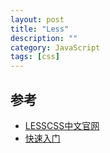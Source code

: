 ```yaml
---
layout: post
title: "Less"
description: ""
category: JavaScript
tags: [css]
--- 
```

## 参考

- [LESSCSS中文官网](http://www.lesscss.net/article/home.html)
- [快速入门](http://less.bootcss.com/)

<!--more-->	